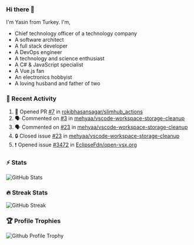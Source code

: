 ### Hi there 👋
I'm Yasin from Turkey. I'm,

* Chief technology officer of a technology company
* A software architect
* A full stack developer
* A DevOps engineer
* A technology and science enthusiast
* A C# & JavaScript specialist
* A Vue.js fan
* An electronics hobbyist
* A loving husband and father of two

### 🧾 Recent Activity
<!--START_SECTION:activity-->
1. 💪 Opened PR [#7](https://github.com/rokibhasansagar/slimhub_actions/pull/7) in [rokibhasansagar/slimhub_actions](https://github.com/rokibhasansagar/slimhub_actions)
2. 🗣 Commented on [#3](https://github.com/mehyaa/vscode-workspace-storage-cleanup/issues/3#issuecomment-2665229961) in [mehyaa/vscode-workspace-storage-cleanup](https://github.com/mehyaa/vscode-workspace-storage-cleanup)
3. 🗣 Commented on [#23](https://github.com/mehyaa/vscode-workspace-storage-cleanup/issues/23#issuecomment-2663355466) in [mehyaa/vscode-workspace-storage-cleanup](https://github.com/mehyaa/vscode-workspace-storage-cleanup)
4. 🔒 Closed issue [#23](https://github.com/mehyaa/vscode-workspace-storage-cleanup/issues/23) in [mehyaa/vscode-workspace-storage-cleanup](https://github.com/mehyaa/vscode-workspace-storage-cleanup)
5. ❗ Opened issue [#3472](https://github.com/EclipseFdn/open-vsx.org/issues/3472) in [EclipseFdn/open-vsx.org](https://github.com/EclipseFdn/open-vsx.org)
<!--END_SECTION:activity-->

### ⚡ Stats
![GitHub Stats][stats]

### 🔥 Streak Stats
![GitHub Streak][streak]

### 🏆 Profile Trophies
![Github Profile Trophy][trophy]

[profile]: https://github.com/mehyaa
[website]: https://mehyaa.github.io
[stats]: https://github-readme-stats.vercel.app/api?username=mehyaa&show_icons=true&count_private=true&theme=vue-dark
[streak]: https://streak-stats.demolab.com?user=mehyaa&theme=vue-dark&hide_border=true&date_format=j%20M%5B%20Y%5D&mode=weekly
[trophy]: https://github-profile-trophy.vercel.app?username=mehyaa&theme=nord&no-frame=true&column=3&margin-w=8&margin-h=8


<!--
**mehyaa/mehyaa** is a ✨ _special_ ✨ repository because its `README.md` (this file) appears on your GitHub profile.

Here are some ideas to get you started:

- 🔭 I’m currently working on ...
- 🌱 I’m currently learning ...
- 👯 I’m looking to collaborate on ...
- 🤔 I’m looking for help with ...
- 💬 Ask me about ...
- 📫 How to reach me: ...
- 😄 Pronouns: ...
- ⚡ Fun fact: ...
-->

